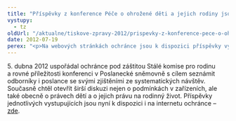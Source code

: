 ```yaml
---
title: "Příspěvky z konference Péče o ohrožené děti a jejich rodiny jsou na internetu"
vystupy:
  - tz
oldUrl: "/aktualne/tiskove-zpravy-2012/prispevky-z-konference-pece-o-ohrozene-deti-a-jejich-rodiny-jsou-na-internetu"
date: 2012-07-19
perex: "<p>Na webových stránkách ochránce jsou k dispozici příspěvky vystupujících na konferenci, kterou ochránce uspořádal v Poslanecké sněmovně k problematice práv dětí a podmínek v zařízeních pro děti.</p>"
---
```


<!-- imported from the old website -->

<p>5. dubna 2012 uspořádal ochránce pod záštitou Stálé komise pro rodinu a rovné příležitosti konferenci v Poslanecké sněmovně s cílem seznámit odborníky i poslance se svými zjištěními ze systematických návštěv. Současně chtěl otevřít širší diskuzi nejen o podmínkách v zařízeních, ale také obecně o právech dětí a o jejich právu na rodinný život. Příspěvky jednotlivých vystupujících jsou nyní k dispozici i na internetu ochránce – <a href="/uploads-import/Publikace/Pece_o_ohrozene_deti-prispevky.pdf" target="_blank">zde</a>.</p>
